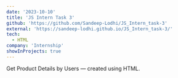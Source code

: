 ```yaml
---
date: '2023-10-10'
title: 'JS Intern Task 3'
github: 'https://github.com/Sandeep-Lodhi/JS_Intern_task-3'
external: 'https://sandeep-lodhi.github.io/JS_Intern_task-3/'
tech:
  - HTML
company: 'Internship'
showInProjects: true
---
```


Get Product Details by Users — created using HTML.

